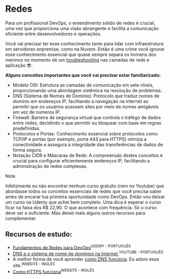 # Redes 
Para um profissional DevOps, o entendimento sólido de redes é crucial, uma vez que proporciona uma visão abrangente e facilita a comunicação eficiente entre desenvolvedores e operações. 

Você vai precisar ter esse conhecimento tanto para lidar com infraestrutura em servidores onpremise, como na Nuvem. Então é uma crime você ignorar esse conhecimento essencial que quase sempre separa os homens dos meninos no momento de um [troubleshooting](https://pt.wikipedia.org/wiki/Troubleshooting) nas camadas de rede e aplicação 😎.


**Alguns conceitos importantes que você vai precisar estar familiarizado:**

- Modelo OSI: Estrutura as camadas de comunicação em sete níveis, proporcionando uma abordagem sistêmica na resolução de problemas.
- DNS (Sistema de Nomes de Domínio): Protocolo que traduz nomes de domínio em endereços IP, facilitando a navegação na internet ao permitir que os usuários acessem sites por meio de nomes amigáveis em vez de números IP.
- Firewall: Barreira de segurança virtual que controla o tráfego de dados entre redes, decidindo o que permitir ou bloquear com base em regras predefinidas.
- Protocolos e Portas: Conhecimento essencial sobre protocolos como TCP/IP e portas (por exemplo, porta 443 para HTTPS) otimiza a conectividade e assegura a integridade das transferências de dados de forma segura.
- Notação CIDR e Máscaras de Rede: A compreensão destes conceitos é crucial para configurar eficientemente endereços IP, facilitando a administração de redes complexas.


> [!NOTE]
> Infelizmente eu não encontrei nenhum curso gratuíto (nem no Youtube) que abordasse todos os conceitos essenciais de redes que você precisa saber antes de encarar tua primeira oportunidade como DevOps. Então vou deixar um curso na Udemy que achei bem completo. Uma dica é esperar o curso ficar na faixa dos R$ 22,90. O que acontece com frequência. 
Só o curso deve ser o suficiente. Mas deixei mais alguns outros recursos para complementar.

## Recursos de estudo:
- [Fundamentos de Redes para DevOps](https://www.udemy.com/course/fundamentos-de-redes-para-devops/)<sup>UDEMY - PORTUGUÊS</sup>
- [DNS e o sistema de nome de domínios na Internet
](https://www.youtube.com/watch?v=cN4A-nL2Nss&ab_channel=Dicion%C3%A1riodeInform%C3%A1tica)<sup>YOUTUBE - PORTUGUÊS</sup>
- A melhor forma de você aprender [como DNS funciona](https://howdns.works/ep1/). Eu adoro esse site.<sup>WEBSITE - INGLÊS</sup>
- [Como HTTPS funciona](https://howhttps.works/episodes/)<sup>WEBSITE - INGLÊS</sup>